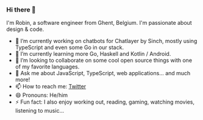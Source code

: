 ### Hi there 👋
I'm Robin, a software engineer from Ghent, Belgium. I'm passionate about design & code.
- 🔭 I’m currently working on chatbots for Chatlayer by Sinch, mostly using TypeScript and even some Go in our stack.
- 🌱 I’m currently learning more Go, Haskell and Kotlin / Android.
- 👯 I’m looking to collaborate on some cool open source things with one of my favorite languages.
- 💬 Ask me about JavaScript, TypeScript, web applications... and much more!
- 📫 How to reach me: [Twitter](https://twitter.com/robinvenneman)
- 😄 Pronouns: He/him
- ⚡ Fun fact: I also enjoy working out, reading, gaming, watching movies, listening to music... 

<!--
**robinv85/robinv85** is a ✨ _special_ ✨ repository because its `README.md` (this file) appears on your GitHub profile.

Here are some ideas to get you started:

- 🔭 I’m currently working on ...
- 🌱 I’m currently learning ...
- 👯 I’m looking to collaborate on ...
- 🤔 I’m looking for help with ...
- 💬 Ask me about ...
- 📫 How to reach me: ...
- 😄 Pronouns: ...
- ⚡ Fun fact: ...
-->
